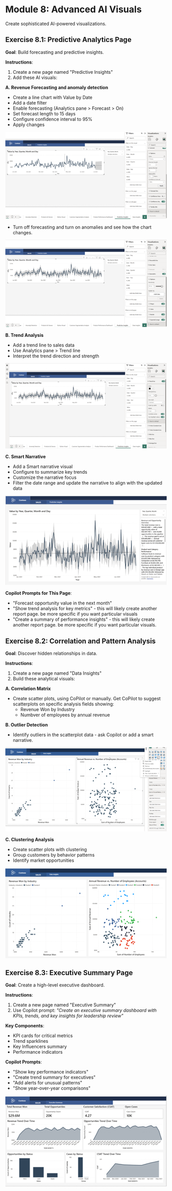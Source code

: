 # Module 8: Advanced AI Visuals

Create sophisticated AI-powered visualizations.

## Exercise 8.1: Predictive Analytics Page
**Goal**: Build forecasting and predictive insights.

**Instructions**:
1. Create a new page named "Predictive Insights"
2. Add these AI visuals:

**A. Revenue Forecasting and anomaly detection**
- Create a line chart with Value by Date
- Add a date filter
- Enable forecasting (Analytics pane > Forecast > On)
- Set forecast length to 15 days
- Configure confidence interval to 95%
- Apply changes

![Forecasting](https://github.com/alipouw13/ai-powerbi/blob/main/images/forecasting.png)

- Turn off forecasting and turn on anomalies and see how the chart changes.

![Anomalies](https://github.com/alipouw13/ai-powerbi/blob/main/images/anomalies-2.png)

**B. Trend Analysis**
- Add a trend line to sales data
- Use Analytics pane > Trend line
- Interpret the trend direction and strength

![Trendline](https://github.com/alipouw13/ai-powerbi/blob/main/images/trendline.png)

**C. Smart Narrative**
- Add a Smart narrative visual
- Configure to summarize key trends
- Customize the narrative focus
- Filter the date range and update the narrative to align with the updated data

![Smart Narrative](https://github.com/alipouw13/ai-powerbi/blob/main/images/narrative.png)

**Copilot Prompts for This Page**:
- "Forecast opportunity value in the next month"
- "Show trend analysis for key metrics" - this will likely create another report page. be more specific if you want particular visuals
- "Create a summary of performance insights" - this will likely create another report page. be more specific if you want particular visuals.


## Exercise 8.2: Correlation and Pattern Analysis
**Goal**: Discover hidden relationships in data.

**Instructions**:
1. Create a new page named "Data Insights"
2. Build these analytical visuals:

**A. Correlation Matrix**
- Create scatter plots, using CoPilot or manually. Get CoPilot to suggest scatterplots on specific analysis fields showing: 
    - Revenue Won by Industry
    - Numbver of employees by annual revenue


**B. Outlier Detection**
- Identify outliers in the scatterplot data - ask Copilot or add a smart narrative.

![Create clusters](https://github.com/alipouw13/ai-powerbi/blob/main/images/create-clusters.png)

**C. Clustering Analysis**
- Create scatter plots with clustering
- Group customers by behavior patterns
- Identify market opportunities

![Clusters](https://github.com/alipouw13/ai-powerbi/blob/main/images/clusters.png)

## Exercise 8.3: Executive Summary Page
**Goal**: Create a high-level executive dashboard.

**Instructions**:
1. Create a new page named "Executive Summary"
2. Use Copilot prompt: *"Create an executive summary dashboard with KPIs, trends, and key insights for leadership review"*

**Key Components**:
- KPI cards for critical metrics
- Trend sparklines
- Key Influencers summary
- Performance indicators

**Copilot Prompts**:
- "Show key performance indicators"
- "Create trend summary for executives"
- "Add alerts for unusual patterns"
- "Show year-over-year comparisons"

![Summary](https://github.com/alipouw13/ai-powerbi/blob/main/images/summary.png)
